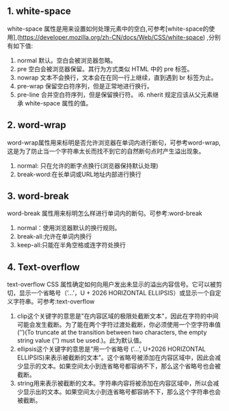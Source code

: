 ## 1. white-space
   white-space 属性是用来设置如何处理元素中的空白,可参考[white-space的使用],(https://developer.mozilla.org/zh-CN/docs/Web/CSS/white-space) ,分别有如下值:

   1. normal 默认。空白会被浏览器忽略。
   2. pre 空白会被浏览器保留。其行为方式类似 HTML 中的 pre 标签。
   3. nowrap 文本不会换行，文本会在在同一行上继续，直到遇到 br 标签为止。
   4. pre-wrap 保留空白符序列，但是正常地进行换行。
   5. pre-line 合并空白符序列，但是保留换行符。
   i6. nherit 规定应该从父元素继承 white-space 属性的值。

## 2. word-wrap
   word-wrap属性用来标明是否允许浏览器在单词内进行断句，可参考word-wrap,这是为了防止当一个字符串太长而找不到它的自然断句点时产生溢出现象。

   1. normal: 只在允许的断字点换行(浏览器保持默认处理)
   2. break-word:在长单词或URL地址内部进行换行

## 3. word-break
   word-break 属性用来标明怎么样进行单词内的断句。可参考:word-break

   1. normal：使用浏览器默认的换行规则。
   2. break-all:允许在单词内换行
   3. keep-all:只能在半角空格或连字符处换行

## 4. Text-overflow

   text-overflow CSS 属性确定如何向用户发出未显示的溢出内容信号。它可以被剪切，显示一个省略号（’…’，U + 2026 HORIZONTAL ELLIPSIS）或显示一个自定义字符串。可参考:text-overflow

   1. clip这个关键字的意思是"在内容区域的极限处截断文本"，因此在字符的中间可能会发生截断。为了能在两个字符过渡处截断，你必须使用一个空字符串值 (’’)(To truncate at the transition between two characters, the empty string value (’’) must be used.)。此为默认值。
   2. ellipsis这个关键字的意思是“用一个省略号 (’…’, U+2026 HORIZONTAL ELLIPSIS)来表示被截断的文本”。这个省略号被添加在内容区域中，因此会减少显示的文本。如果空间太小到连省略号都容纳不下，那么这个省略号也会被截断。
   3. string用来表示被截断的文本。字符串内容将被添加在内容区域中，所以会减少显示出的文本。如果空间太小到连省略号都容纳不下，那么这个字符串也会被截断。